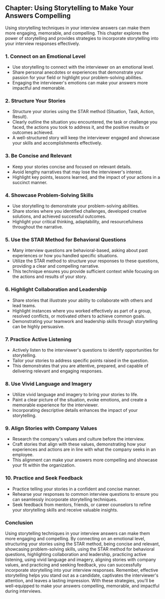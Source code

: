 Chapter: Using Storytelling to Make Your Answers Compelling
-----------------------------------------------------------

Using storytelling techniques in your interview answers can make them more engaging, memorable, and compelling. This chapter explores the power of storytelling and provides strategies to incorporate storytelling into your interview responses effectively.

### **1. Connect on an Emotional Level**

* Use storytelling to connect with the interviewer on an emotional level.
* Share personal anecdotes or experiences that demonstrate your passion for your field or highlight your problem-solving abilities.
* Engaging the interviewer's emotions can make your answers more impactful and memorable.

### **2. Structure Your Stories**

* Structure your stories using the STAR method (Situation, Task, Action, Result).
* Clearly outline the situation you encountered, the task or challenge you faced, the actions you took to address it, and the positive results or outcomes achieved.
* A well-structured story will keep the interviewer engaged and showcase your skills and accomplishments effectively.

### **3. Be Concise and Relevant**

* Keep your stories concise and focused on relevant details.
* Avoid lengthy narratives that may lose the interviewer's interest.
* Highlight key points, lessons learned, and the impact of your actions in a succinct manner.

### **4. Showcase Problem-Solving Skills**

* Use storytelling to demonstrate your problem-solving abilities.
* Share stories where you identified challenges, developed creative solutions, and achieved successful outcomes.
* Highlight your critical thinking, adaptability, and resourcefulness throughout the narrative.

### **5. Use the STAR Method for Behavioral Questions**

* Many interview questions are behavioral-based, asking about past experiences or how you handled specific situations.
* Utilize the STAR method to structure your responses to these questions, providing a clear and compelling narrative.
* This technique ensures you provide sufficient context while focusing on the actions and results of your story.

### **6. Highlight Collaboration and Leadership**

* Share stories that illustrate your ability to collaborate with others and lead teams.
* Highlight instances where you worked effectively as part of a group, resolved conflicts, or motivated others to achieve common goals.
* Demonstrating your teamwork and leadership skills through storytelling can be highly persuasive.

### **7. Practice Active Listening**

* Actively listen to the interviewer's questions to identify opportunities for storytelling.
* Tailor your stories to address specific points raised in the question.
* This demonstrates that you are attentive, prepared, and capable of delivering relevant and engaging responses.

### **8. Use Vivid Language and Imagery**

* Utilize vivid language and imagery to bring your stories to life.
* Paint a clear picture of the situation, evoke emotions, and create a memorable experience for the interviewer.
* Incorporating descriptive details enhances the impact of your storytelling.

### **9. Align Stories with Company Values**

* Research the company's values and culture before the interview.
* Craft stories that align with these values, demonstrating how your experiences and actions are in line with what the company seeks in an employee.
* This alignment can make your answers more compelling and showcase your fit within the organization.

### **10. Practice and Seek Feedback**

* Practice telling your stories in a confident and concise manner.
* Rehearse your responses to common interview questions to ensure you can seamlessly incorporate storytelling techniques.
* Seek feedback from mentors, friends, or career counselors to refine your storytelling skills and receive valuable insights.

### Conclusion

Using storytelling techniques in your interview answers can make them more engaging and compelling. By connecting on an emotional level, structuring your stories using the STAR method, being concise and relevant, showcasing problem-solving skills, using the STAR method for behavioral questions, highlighting collaboration and leadership, practicing active listening, using vivid language and imagery, aligning stories with company values, and practicing and seeking feedback, you can successfully incorporate storytelling into your interview responses. Remember, effective storytelling helps you stand out as a candidate, captivates the interviewer's attention, and leaves a lasting impression. With these strategies, you'll be well-equipped to make your answers compelling, memorable, and impactful during interviews.
